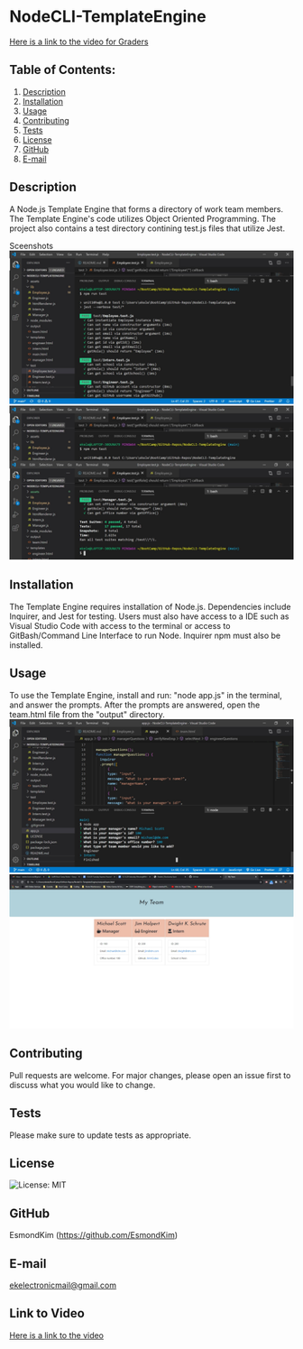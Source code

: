 # NodeCLI-TemplateEngine

[Here is a link to the video for Graders](https://youtu.be/RKQtEu0Da1Y)

## Table of Contents:
  1. [Description](#description) 
  2. [Installation](#Installation)
  3. [Usage](#Usage)  
  4. [Contributing](#Contributing)
  5. [Tests](#Tests)
  6. [License](#License)
  7. [GitHub](#GitHub)
  8. [E-mail](#E-mail)

## Description
A Node.js Template Engine that forms a directory of work team members. The Template Engine's code utilizes Object Oriented Programming.  The project also contains a test directory contining test.js files that utilize Jest.

Sceenshots
![Here is a screenshot of the code tests passing.](./assets/images/screenshot1.jpg)
![Here is a screenshot of the code tests passing.](./assets/images/screenshot2.jpg)

## Installation
The Template Engine requires installation of Node.js.  Dependencies include Inquirer, and Jest for testing.  Users must also have access to a IDE such as Visual Studio Code with access to the terminal or access to GitBash/Command Line Interface to run Node.  Inquirer npm must also be installed.

## Usage

To use the Template Engine, install and run: "node app.js" in the terminal, and answer the prompts.  After the prompts are answered, open the team.html file from the "output" directory.
![Here is a screenshot of the program running in the VS Code console.](./assets/images/screenshotrun.jpg)
![Here is a screenshot of the rendered HTML page.](./assets/images/screenshotrendered.jpg)
## Contributing
Pull requests are welcome. For major changes, please open an issue first to discuss what you would like to change.

## Tests
Please make sure to update tests as appropriate.

## License
![License: MIT](https://img.shields.io/badge/License-MIT-yellow.svg)

## GitHub
EsmondKim (https://github.com/EsmondKim)

## E-mail
ekelectronicmail@gmail.com

## Link to Video
[Here is a link to the video](https://youtu.be/RKQtEu0Da1Y)